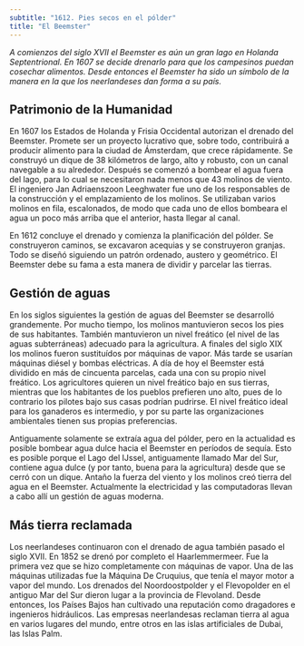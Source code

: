 ```yaml
---
subtitle: "1612. Pies secos en el pólder"
title: "El Beemster"
---
```


_A comienzos del siglo XVII el Beemster es aún un gran lago en Holanda
Septentrional. En 1607 se decide drenarlo para que los campesinos puedan
cosechar alimentos. Desde entonces el Beemster ha sido un símbolo de la
manera en la que los neerlandeses dan forma a su país._

## Patrimonio de la Humanidad

En 1607 los Estados de Holanda y Frisia Occidental autorizan el drenado
del Beemster. Promete ser un proyecto lucrativo que, sobre todo,
contribuirá a producir alimento para la ciudad de Ámsterdam, que crece
rápidamente. Se construyó un dique de 38 kilómetros de largo, alto y
robusto, con un canal navegable a su alrededor. Después se comenzó a
bombear el agua fuera del lago, para lo cual se necesitaron nada menos
que 43 molinos de viento. El ingeniero Jan Adriaenszoon Leeghwater fue
uno de los responsables de la construcción y el emplazamiento de los
molinos. Se utilizaban varios molinos en fila, escalonados, de modo que
cada uno de ellos bombeara el agua un poco más arriba que el anterior,
hasta llegar al canal.

En 1612 concluye el drenado y comienza la planificación del pólder. Se
construyeron caminos, se excavaron acequias y se construyeron granjas.
Todo se diseñó siguiendo un patrón ordenado, austero y geométrico. El
Beemster debe su fama a esta manera de dividir y parcelar las tierras.

## Gestión de aguas

En los siglos siguientes la gestión de aguas del Beemster se desarrolló
grandemente. Por mucho tiempo, los molinos mantuvieron secos los pies de
sus habitantes. También mantuvieron un nivel freático (el nivel de las
aguas subterráneas) adecuado para la agricultura. A finales del siglo
XIX los molinos fueron sustituídos por máquinas de vapor. Más tarde se
usarían máquinas diésel y bombas eléctricas. A día de hoy el Beemster
está dividido en más de cincuenta parcelas, cada una con su propio nivel
freático. Los agricultores quieren un nivel freático bajo en sus
tierras, mientras que los habitantes de los pueblos prefieren uno alto,
pues de lo contrario los pilotes bajo sus casas podrían pudrirse. El
nivel freático ideal para los ganaderos es intermedio, y por su parte
las organizaciones ambientales tienen sus propias preferencias.

Antiguamente solamente se extraía agua del pólder, pero en la actualidad
es posible bombear agua dulce hacia el Beemster en períodos de sequía.
Esto es posible porque el Lago del IJssel, antiguamente llamado Mar del
Sur, contiene agua dulce (y por tanto, buena para la agricultura) desde
que se cerró con un dique. Antaño la fuerza del viento y los molinos
creó tierra del agua en el Beemster. Actualmente la electricidad y las
computadoras llevan a cabo allí un gestión de aguas moderna.

## Más tierra reclamada

Los neerlandeses continuaron con el drenado de agua también pasado el
siglo XVII. En 1852 se drenó por completo el Haarlemmermeer. Fue la
primera vez que se hizo completamente con máquinas de vapor. Una de las
máquinas utilizadas fue la Máquina De Cruquius, que tenía el mayor motor
a vapor del mundo. Los drenados del Noordoostpolder y el Flevopolder en
el antiguo Mar del Sur dieron lugar a la provincia de Flevoland. Desde
entonces, los Países Bajos han cultivado una reputación como dragadores
e ingenieros hidráulicos. Las empresas neerlandesas reclaman tierra al
agua en varios lugares del mundo, entre otros en las islas artificiales
de Dubai, las Islas Palm.

